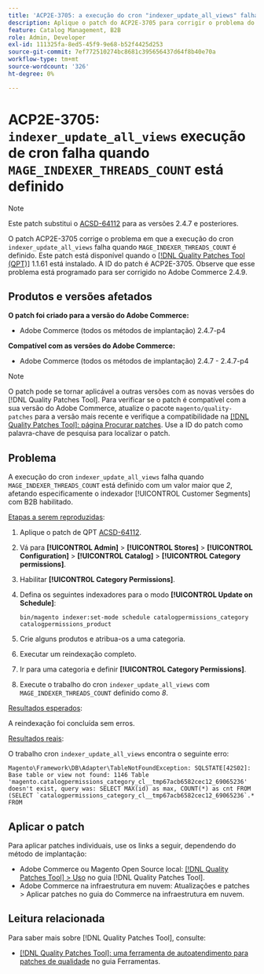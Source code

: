 ```yaml
---
title: 'ACP2E-3705: a execução do cron "indexer_update_all_views" falha quando "MAGE_INDEXER_THREADS_COUNT" é definido'
description: Aplique o patch do ACP2E-3705 para corrigir o problema do Adobe Commerce em que a execução do cron "indexer_update_all_views" falha quando "MAGE_INDEXER_THREADS_COUNT" está definido.
feature: Catalog Management, B2B
role: Admin, Developer
exl-id: 111325fa-8ed5-45f9-9e68-b52f4425d253
source-git-commit: 7ef772510274bc8681c395656437d64f8b40e70a
workflow-type: tm+mt
source-wordcount: '326'
ht-degree: 0%

---
```


# ACP2E-3705: `indexer_update_all_views` execução de cron falha quando `MAGE_INDEXER_THREADS_COUNT` está definido

>[!NOTE]
>
>Este patch substitui o [ACSD-64112](/help/tools/quality-patches-tool/patches-available-in-qpt/v1-1-59/acsd-64112-indexer-update-all-views-cron-execution-fails.md) para as versões 2.4.7 e posteriores.

O patch ACP2E-3705 corrige o problema em que a execução do cron `indexer_update_all_views` falha quando `MAGE_INDEXER_THREADS_COUNT` é definido. Este patch está disponível quando o [[!DNL Quality Patches Tool (QPT)]](/help/tools/quality-patches-tool/quality-patches-tool-to-self-serve-quality-patches.md) 1.1.61 está instalado. A ID do patch é ACP2E-3705. Observe que esse problema está programado para ser corrigido no Adobe Commerce 2.4.9.

## Produtos e versões afetados

**O patch foi criado para a versão do Adobe Commerce:**

* Adobe Commerce (todos os métodos de implantação) 2.4.7-p4

**Compatível com as versões do Adobe Commerce:**

* Adobe Commerce (todos os métodos de implantação) 2.4.7 - 2.4.7-p4

>[!NOTE]
>
>O patch pode se tornar aplicável a outras versões com as novas versões do [!DNL Quality Patches Tool]. Para verificar se o patch é compatível com a sua versão do Adobe Commerce, atualize o pacote `magento/quality-patches` para a versão mais recente e verifique a compatibilidade na [[!DNL Quality Patches Tool]: página Procurar patches](https://experienceleague.adobe.com/tools/commerce-quality-patches/index.html). Use a ID do patch como palavra-chave de pesquisa para localizar o patch.

## Problema

A execução do cron `indexer_update_all_views` falha quando `MAGE_INDEXER_THREADS_COUNT` está definido com um valor maior que *2*, afetando especificamente o indexador [!UICONTROL Customer Segments] com B2B habilitado.

<u>Etapas a serem reproduzidas</u>:

1. Aplique o patch de QPT [ACSD-64112](/help/tools/quality-patches-tool/patches-available-in-qpt/v1-1-59/acsd-64112-indexer-update-all-views-cron-execution-fails.md).
1. Vá para **[!UICONTROL Admin]** > **[!UICONTROL Stores]** > **[!UICONTROL Configuration]** > **[!UICONTROL Catalog]** > **[!UICONTROL Category permissions]**.
1. Habilitar **[!UICONTROL Category Permissions]**.
1. Defina os seguintes indexadores para o modo **[!UICONTROL Update on Schedule]**:

   ```
   bin/magento indexer:set-mode schedule catalogpermissions_category catalogpermissions_product
   ```

1. Crie alguns produtos e atribua-os a uma categoria.
1. Executar um reindexação completo.
1. Ir para uma categoria e definir **[!UICONTROL Category Permissions]**.
1. Execute o trabalho do cron `indexer_update_all_views` com `MAGE_INDEXER_THREADS_COUNT` definido como *8*.

<u>Resultados esperados</u>:

A reindexação foi concluída sem erros.

<u>Resultados reais</u>:

O trabalho cron `indexer_update_all_views` encontra o seguinte erro:

```
Magento\Framework\DB\Adapter\TableNotFoundException: SQLSTATE[42S02]: Base table or view not found: 1146 Table 'magento.catalogpermissions_category_cl__tmp67acb6582cec12_69065236' doesn't exist, query was: SELECT MAX(id) as max, COUNT(*) as cnt FROM (SELECT `catalogpermissions_category_cl__tmp67acb6582cec12_69065236`.* FROM
```


## Aplicar o patch

Para aplicar patches individuais, use os links a seguir, dependendo do método de implantação:

* Adobe Commerce ou Magento Open Source local: [[!DNL Quality Patches Tool] > Uso](/help/tools/quality-patches-tool/usage.md) no guia [!DNL Quality Patches Tool].
* Adobe Commerce na infraestrutura em nuvem: Atualizações e patches > Aplicar patches no guia do Commerce na infraestrutura em nuvem.

## Leitura relacionada

Para saber mais sobre [!DNL Quality Patches Tool], consulte:

* [[!DNL Quality Patches Tool]: uma ferramenta de autoatendimento para patches de qualidade](/help/tools/quality-patches-tool/quality-patches-tool-to-self-serve-quality-patches.md) no guia Ferramentas.
